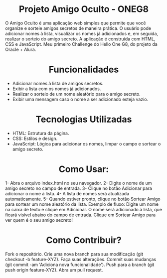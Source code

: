 <h1 align="center">Projeto Amigo Oculto - ONEG8 </h1>

O Amigo Oculto é uma aplicação web simples que permite que você organize e sorteie amigos secretos de maneira prática. O usuário pode adicionar nomes à lista, visualizar os nomes já adicionados e, em seguida, realizar o sorteio do amigo secreto. A aplicação é construída com HTML, CSS e JavaScript.
Meu primeiro Challenge do Hello One G8, do projeto da Oracle + Alura.

<h1 align="center">Funcionalidades </h1>

- Adicionar nomes à lista de amigos secretos.
- Exibir a lista com os nomes já adicionados.
- Realizar o sorteio de um nome aleatório para o amigo secreto.
- Exibir uma mensagem caso o nome a ser adicionado esteja vazio.
  
<h1 align="center">Tecnologias Utilizadas </h1>

- HTML: Estrutura da página.
- CSS: Estilos e design.
- JavaScript: Lógica para adicionar os nomes, limpar o campo e sortear o amigo secreto.
  
<h1 align="center">Como Usar: </h1>

1- Abra o arquivo index.html no seu navegador.
2- Digite o nome de um amigo secreto no campo de entrada.
3- Clique no botão Adicionar para adicionar o nome à lista.
4- A lista de nomes será atualizada automaticamente.
5- Quando estiver pronto, clique no botão Sortear Amigo para sortear um nome aleatório da lista.
Exemplo de fluxo:
Digite um nome na caixa de texto e clique em Adicionar.
O nome será adicionado à lista, que ficará visível abaixo do campo de entrada.
Clique em Sortear Amigo para ver quem é o seu amigo secreto!

<h1 align="center">Como Contribuir? </h1>

Fork o repositório.
Crie uma nova branch para sua modificação (git checkout -b feature-XYZ).
Faça suas alterações.
Commit suas mudanças (git commit -am 'Adiciona nova funcionalidade').
Push para a branch (git push origin feature-XYZ).
Abra um pull request.
